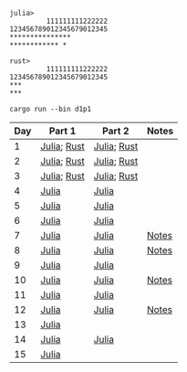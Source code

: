 ```
julia>
         111111111222222
123456789012345679012345
***************
************ *

rust>
         111111111222222
123456789012345679012345
***
***
```

```shell
cargo run --bin d1p1
```

| Day  | Part 1 | Part 2 | Notes |
| ------------- | ------------- | ------------- | ------------- |
| 1  | [Julia](https://github.com/ianwineman/aoc-2024/blob/main/julia/d1p1.jl); [Rust](https://github.com/ianwineman/aoc-2024/blob/main/rust/src/bin/d1p1.rs) | [Julia](https://github.com/ianwineman/aoc-2024/blob/main/julia/d1p2.jl); [Rust](https://github.com/ianwineman/aoc-2024/blob/main/rust/src/bin/d1p2.rs)  | |
| 2  | [Julia](https://github.com/ianwineman/aoc-2024/blob/main/julia/d2p1.jl); [Rust](https://github.com/ianwineman/aoc-2024/blob/main/rust/src/bin/d2p1.rs) | [Julia](https://github.com/ianwineman/aoc-2024/blob/main/julia/d2p2.jl); [Rust](https://github.com/ianwineman/aoc-2024/blob/main/rust/src/bin/d2p2.rs)  | |
| 3  | [Julia](https://github.com/ianwineman/aoc-2024/blob/main/julia/d3p1.jl); [Rust](https://github.com/ianwineman/aoc-2024/blob/main/rust/src/bin/d3p1.rs) | [Julia](https://github.com/ianwineman/aoc-2024/blob/main/julia/d3p2.jl); [Rust](https://github.com/ianwineman/aoc-2024/blob/main/rust/src/bin/d3p2.rs)  | |
| 4  | [Julia](https://github.com/ianwineman/aoc-2024/blob/main/julia/d4p1.jl) | [Julia](https://github.com/ianwineman/aoc-2024/blob/main/julia/d4p2.jl) | |
| 5  | [Julia](https://github.com/ianwineman/aoc-2024/blob/main/julia/d5p1.jl) | [Julia](https://github.com/ianwineman/aoc-2024/blob/main/julia/d5p2.jl) | |
| 6  | [Julia](https://github.com/ianwineman/aoc-2024/blob/main/julia/d6p1.jl) | [Julia](https://github.com/ianwineman/aoc-2024/blob/main/julia/d6p2.jl) | |
| 7  | [Julia](https://github.com/ianwineman/aoc-2024/blob/main/julia/d7p1.jl) | [Julia](https://github.com/ianwineman/aoc-2024/blob/main/julia/d7p2.jl) | [Notes](https://github.com/ianwineman/aoc-2024/blob/main/notes/d7.md) |
| 8  | [Julia](https://github.com/ianwineman/aoc-2024/blob/main/julia/d8p1.jl) | [Julia](https://github.com/ianwineman/aoc-2024/blob/main/julia/d8p2.jl) | [Notes](https://github.com/ianwineman/aoc-2024/blob/main/notes/d8.md) |
| 9  | [Julia](https://github.com/ianwineman/aoc-2024/blob/main/julia/d9p1.jl) | [Julia](https://github.com/ianwineman/aoc-2024/blob/main/julia/d9p2.jl) |  |
| 10  | [Julia](https://github.com/ianwineman/aoc-2024/blob/main/julia/d10p1.jl) | [Julia](https://github.com/ianwineman/aoc-2024/blob/main/julia/d10p2.jl) | [Notes](https://github.com/ianwineman/aoc-2024/blob/main/notes/d10.md) |
| 11  | [Julia](https://github.com/ianwineman/aoc-2024/blob/main/julia/d11p1.jl) | [Julia](https://github.com/ianwineman/aoc-2024/blob/main/julia/d11p2.jl) |  |
| 12  | [Julia](https://github.com/ianwineman/aoc-2024/blob/main/julia/d12p1.jl) | [Julia](https://github.com/ianwineman/aoc-2024/blob/main/julia/d12p2.jl) | [Notes](https://github.com/ianwineman/aoc-2024/blob/main/notes/d12.md) |
| 13  | [Julia](https://github.com/ianwineman/aoc-2024/blob/main/julia/d13p1.jl) |  |  |
| 14  | [Julia](https://github.com/ianwineman/aoc-2024/blob/main/julia/d14p1.jl) | [Julia](https://github.com/ianwineman/aoc-2024/blob/main/julia/d14p2.jl) |  |
| 15  | [Julia](https://github.com/ianwineman/aoc-2024/blob/main/julia/d15p1.jl) |  |  |